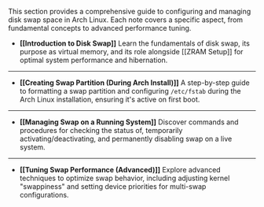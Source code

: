
This section provides a comprehensive guide to configuring and managing disk swap space in Arch Linux. Each note covers a specific aspect, from fundamental concepts to advanced performance tuning.

*   **[[Introduction to Disk Swap]]**
    Learn the fundamentals of disk swap, its purpose as virtual memory, and its role alongside [[ZRAM Setup]] for optimal system performance and hibernation.

---

*   **[[Creating Swap Partition (During Arch Install)]]**
    A step-by-step guide to formatting a swap partition and configuring `/etc/fstab` during the Arch Linux installation, ensuring it's active on first boot.

---

*   **[[Managing Swap on a Running System]]**
    Discover commands and procedures for checking the status of, temporarily activating/deactivating, and permanently disabling swap on a live system.

---

*   **[[Tuning Swap Performance (Advanced)]]**
    Explore advanced techniques to optimize swap behavior, including adjusting kernel "swappiness" and setting device priorities for multi-swap configurations.

